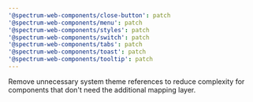 ```yaml
---
'@spectrum-web-components/close-button': patch
'@spectrum-web-components/menu': patch
'@spectrum-web-components/styles': patch
'@spectrum-web-components/switch': patch
'@spectrum-web-components/tabs': patch
'@spectrum-web-components/toast': patch
'@spectrum-web-components/tooltip': patch
---
```


Remove unnecessary system theme references to reduce complexity for components that don't need the additional mapping layer.

